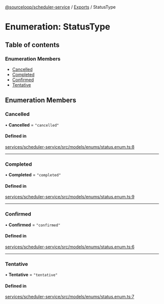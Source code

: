 [@sourceloop/scheduler-service](../README.md) / [Exports](../modules.md) / StatusType

# Enumeration: StatusType

## Table of contents

### Enumeration Members

- [Cancelled](StatusType.md#cancelled)
- [Completed](StatusType.md#completed)
- [Confirmed](StatusType.md#confirmed)
- [Tentative](StatusType.md#tentative)

## Enumeration Members

### Cancelled

• **Cancelled** = ``"cancelled"``

#### Defined in

[services/scheduler-service/src/models/enums/status.enum.ts:8](https://github.com/sourcefuse/loopback4-microservice-catalog/blob/68ec38a2a/services/scheduler-service/src/models/enums/status.enum.ts#L8)

___

### Completed

• **Completed** = ``"completed"``

#### Defined in

[services/scheduler-service/src/models/enums/status.enum.ts:9](https://github.com/sourcefuse/loopback4-microservice-catalog/blob/68ec38a2a/services/scheduler-service/src/models/enums/status.enum.ts#L9)

___

### Confirmed

• **Confirmed** = ``"confirmed"``

#### Defined in

[services/scheduler-service/src/models/enums/status.enum.ts:6](https://github.com/sourcefuse/loopback4-microservice-catalog/blob/68ec38a2a/services/scheduler-service/src/models/enums/status.enum.ts#L6)

___

### Tentative

• **Tentative** = ``"tentative"``

#### Defined in

[services/scheduler-service/src/models/enums/status.enum.ts:7](https://github.com/sourcefuse/loopback4-microservice-catalog/blob/68ec38a2a/services/scheduler-service/src/models/enums/status.enum.ts#L7)
